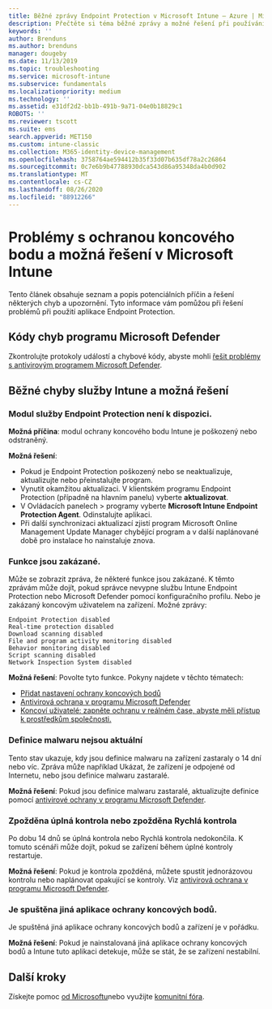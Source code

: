 ```yaml
---
title: Běžné zprávy Endpoint Protection v Microsoft Intune – Azure | Microsoft Docs
description: Přečtěte si téma běžné zprávy a možné řešení při používání a řešení potíží s aplikací Endpoint Protection a programem Microsoft Defender v Microsoft Intune.
keywords: ''
author: Brenduns
ms.author: brenduns
manager: dougeby
ms.date: 11/13/2019
ms.topic: troubleshooting
ms.service: microsoft-intune
ms.subservice: fundamentals
ms.localizationpriority: medium
ms.technology: ''
ms.assetid: e31df2d2-bb1b-491b-9a71-04e0b18829c1
ROBOTS: ''
ms.reviewer: tscott
ms.suite: ems
search.appverid: MET150
ms.custom: intune-classic
ms.collection: M365-identity-device-management
ms.openlocfilehash: 3758764ae594412b35f33d07b635df78a2c26864
ms.sourcegitcommit: 0c7e6b9b47788930dca543d86a95348da4b0d902
ms.translationtype: MT
ms.contentlocale: cs-CZ
ms.lasthandoff: 08/26/2020
ms.locfileid: "88912266"
---
```

# <a name="endpoint-protection-issues-and-possible-solutions-in-microsoft-intune"></a>Problémy s ochranou koncového bodu a možná řešení v Microsoft Intune

Tento článek obsahuje seznam a popis potenciálních příčin a řešení některých chyb a upozornění. Tyto informace vám pomůžou při řešení problémů při použití aplikace Endpoint Protection.

## <a name="microsoft-defender-error-codes"></a>Kódy chyb programu Microsoft Defender

Zkontrolujte protokoly událostí a chybové kódy, abyste mohli [řešit problémy s antivirovým programem Microsoft Defender](/windows/security/threat-protection/windows-defender-antivirus/troubleshoot-windows-defender-antivirus).

## <a name="common-intune-errors-and-possible-resolutions"></a>Běžné chyby služby Intune a možná řešení

### <a name="endpoint-protection-engine-unavailable"></a>Modul služby Endpoint Protection není k dispozici.

**Možná příčina**: modul ochrany koncového bodu Intune je poškozený nebo odstraněný.

**Možná řešení**:

- Pokud je Endpoint Protection poškozený nebo se neaktualizuje, aktualizujte nebo přeinstalujte program.
- Vynutit okamžitou aktualizaci. V klientském programu Endpoint Protection (případně na hlavním panelu) vyberte **aktualizovat**.
- V Ovládacích panelech > programy vyberte **Microsoft Intune Endpoint Protection Agent**. Odinstalujte aplikaci.
- Při další synchronizaci aktualizací zjistí program Microsoft Online Management Update Manager chybějící program a v další naplánované době pro instalace ho nainstaluje znova.

### <a name="features-are-disabled"></a>Funkce jsou zakázané.

Může se zobrazit zpráva, že některé funkce jsou zakázané. K těmto zprávám může dojít, pokud správce nevypne službu Intune Endpoint Protection nebo Microsoft Defender pomocí konfiguračního profilu. Nebo je zakázaný koncovým uživatelem na zařízení. Možné zprávy:

`Endpoint Protection disabled`  
`Real-time protection disabled`  
`Download scanning disabled`  
`File and program activity monitoring disabled`  
`Behavior monitoring disabled`  
`Script scanning disabled`  
`Network Inspection System disabled`  

**Možná řešení**: Povolte tyto funkce. Pokyny najdete v těchto tématech:

- [Přidat nastavení ochrany koncových bodů](../protect/endpoint-protection-configure.md)
- [Antivirová ochrana v programu Microsoft Defender](../configuration/device-restrictions-windows-10.md#microsoft-defender-antivirus)
- [Koncoví uživatelé: zapněte ochranu v reálném čase, abyste měli přístup k prostředkům společnosti.](../user-help/turn-on-defender-windows.md)

### <a name="malware-definitions-out-of-date"></a>Definice malwaru nejsou aktuální

Tento stav ukazuje, kdy jsou definice malwaru na zařízení zastaraly o 14 dní nebo víc. Zpráva může například Ukázat, že zařízení je odpojené od Internetu, nebo jsou definice malwaru zastaralé.

**Možná řešení**: Pokud jsou definice malwaru zastaralé, aktualizujte definice pomocí [antivirové ochrany v programu Microsoft Defender](../configuration/device-restrictions-windows-10.md#microsoft-defender-antivirus).

### <a name="full-scan-overdue-or-quick-scan-overdue"></a>Zpožděna úplná kontrola nebo zpožděna Rychlá kontrola

Po dobu 14 dnů se úplná kontrola nebo Rychlá kontrola nedokončila. K tomuto scénáři může dojít, pokud se zařízení během úplné kontroly restartuje.

**Možná řešení**: Pokud je kontrola zpožděná, můžete spustit jednorázovou kontrolu nebo naplánovat opakující se kontroly. Viz [antivirová ochrana v programu Microsoft Defender](../configuration/device-restrictions-windows-10.md#microsoft-defender-antivirus).

### <a name="another-endpoint-protection-application-running"></a>Je spuštěna jiná aplikace ochrany koncových bodů.

Je spuštěná jiná aplikace ochrany koncových bodů a zařízení je v pořádku.

**Možná řešení**: Pokud je nainstalovaná jiná aplikace ochrany koncových bodů a Intune tuto aplikaci detekuje, může se stát, že se zařízení nestabilní.

## <a name="next-steps"></a>Další kroky

Získejte pomoc [od Microsoftu](get-support.md)nebo využijte [komunitní fóra](https://social.technet.microsoft.com/Forums/en-US/home?category=microsoftintune).